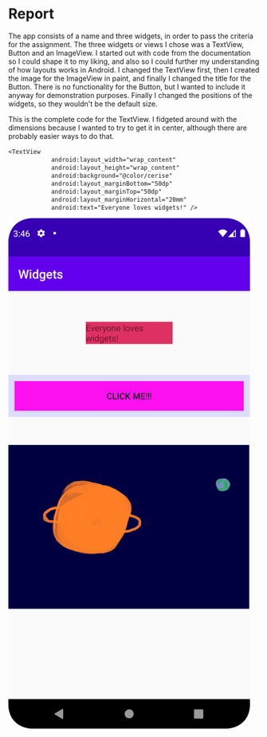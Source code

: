 
# Report

The app consists of a name and three widgets, in order to pass
the critería for the assignment. The three widgets or views I chose
was a TextView, Button and an ImageView. I started out with code from
the documentation so I could shape it to my liking, and also so I could
further my understanding of how layouts works in Android. I changed
the TextView first, then I created the image for the ImageView in paint,
and finally I changed the title for the Button. There is no
functionality for the Button, but I wanted to include it anyway for
demonstration purposes. Finally I changed the positions of the
widgets, so they wouldn't be the default size. 

This is the complete code for the TextView. I fidgeted around with the dimensions
because I wanted to try to get it in center, although there are probably easier ways to
do that.

```
<TextView
            android:layout_width="wrap_content"
            android:layout_height="wrap_content"
            android:background="@color/cerise"
            android:layout_marginBottom="50dp"
            android:layout_marginTop="50dp"
            android:layout_marginHorizontal="20mm"
            android:text="Everyone loves widgets!" />
```

![img.png](img.png)